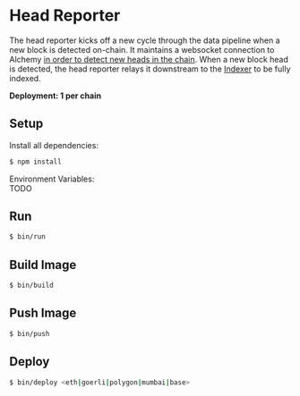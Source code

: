 # Head Reporter

The head reporter kicks off a new cycle through the data pipeline when a new block is detected on-chain. It maintains a websocket connection to Alchemy [in order to detect new heads in the chain](https://docs.alchemy.com/reference/newheads). When a new block head is detected, the head reporter relays it downstream to the [Indexer](/indexers/) to be fully indexed.

**Deployment: 1 per chain**

## Setup

Install all dependencies:
```bash
$ npm install
```

Environment Variables:<br>
TODO

## Run

```bash
$ bin/run
```

## Build Image

```bash
$ bin/build
```

## Push Image

```bash
$ bin/push
```

## Deploy

```bash
$ bin/deploy <eth|goerli|polygon|mumbai|base>
```